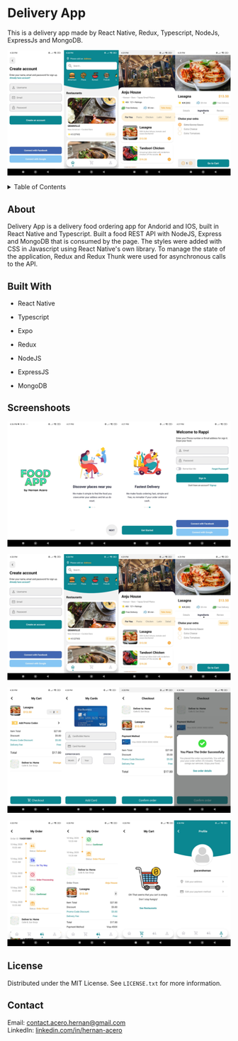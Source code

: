 <div id="top"></div>

<!-- PROJECT LOGO -->

# Delivery App

 This is a delivery app made by React Native, Redux, Typescript, NodeJs, ExpressJs and MongoDB.

![Screenshoots](docs/screenshoots-2.png)

<!-- TABLE OF CONTENTS -->
<details>
  <summary>Table of Contents</summary>
  <ol>
    <li>
      <a href="#about-the-project">About The Project</a>
      <ul>
        <li><a href="#built-with">Built With</a></li>
      </ul>
    </li>
    <li><a href="#screenshoots">Screenshoots</a></li>
    <li><a href="#license">License</a></li>
    <li><a href="#contact">Contact</a></li>
    <li></li>
  </ol>
</details>

## About

Delivery App is a delivery food ordering app for Andorid and IOS, built in React Native and Typescript. Built a food REST API with NodeJS, Express and MongoDB that is consumed by the page. The styles were added with CSS in Javascript using React Native's own library. To manage the state of the application, Redux and Redux Thunk were used for asynchronous calls to the API.

## Built With

* <p>React Native</p>
* <p>Typescript</p>
* <p>Expo</p>
* <p>Redux</p>
* <p>NodeJS</p>
* <p>ExpressJS</p>
* <p>MongoDB</p>

## Screenshoots
![Screenshoots part 1](docs/screenshoots-1.png)

![Screenshoots part 2](docs/screenshoots-2.png)

![Screenshoots part 3](docs/screenshoots-3.png)

![Screenshoots part 4](docs/screenshoots-4.png)

<!-- LICENSE -->
## License

Distributed under the MIT License. See `LICENSE.txt` for more information.

## Contact

Email: contact.acero.hernan@gmail.com
<br/>
LinkedIn: <a href="https://www.linkedin.com/in/hernan-acero/">linkedin.com/in/hernan-acero</a>
